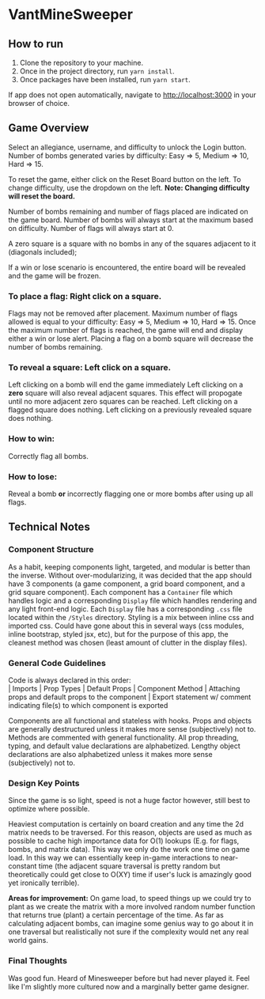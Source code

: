 # VantMineSweeper

## How to run

1. Clone the repository to your machine.
2. Once in the project directory, run `yarn install`.
3. Once packages have been installed, run `yarn start`.

If app does not open automatically, navigate to [http://localhost:3000](http://localhost:3000) in your browser of choice.

## Game Overview

Select an allegiance, username, and difficulty to unlock the Login button.
Number of bombs generated varies by difficulty: Easy => 5, Medium => 10, Hard => 15.

To reset the game, either click on the Reset Board button on the left.
To change difficulty, use the dropdown on the left.
**Note: Changing difficulty will reset the board.**

Number of bombs remaining and number of flags placed are indicated on the game board.
Number of bombs will always start at the maximum based on difficulty. Number of flags will always start at 0.

A zero square is a square with no bombs in any of the squares adjacent to it (diagonals included);

If a win or lose scenario is encountered, the entire board will be revealed and the game will be frozen.

### To place a flag: Right click on a square.

Flags may not be removed after placement.
Maximum number of flags allowed is equal to your difficulty: Easy => 5, Medium => 10, Hard => 15.
Once the maximum number of flags is reached, the game will end and display either a win or lose alert.
Placing a flag on a bomb square will decrease the number of bombs remaining.

### To reveal a square: Left click on a square.

Left clicking on a bomb will end the game immediately
Left clicking on a **zero** square will also reveal adjacent squares. This effect will propogate until no more adjacent zero squares can be reached.
Left clicking on a flagged square does nothing.
Left clicking on a previously revealed square does nothing.

### How to win:

Correctly flag all bombs.

### How to lose:

Reveal a bomb **or** incorrectly flagging one or more bombs after using up all flags.

## Technical Notes

### Component Structure

As a habit, keeping components light, targeted, and modular is better than the inverse. Without over-modularizing, it was decided
that the app should have 3 components (a game component, a grid board component, and a grid square component). Each component has
a `Container` file which handles logic and a corresponding `Display` file which handles rendering and any light front-end logic.
Each `Display` file has a corresponding `.css` file located within the `/Styles` directory. Styling is a mix between inline css and imported css. Could have gone about this in several ways (css modules, inline bootstrap, styled jsx, etc), but for the purpose of this app, the cleanest method was chosen (least amount of clutter in the display files).

### General Code Guidelines

Code is always declared in this order:\
| Imports
| Prop Types
| Default Props
| Component Method
| Attaching props and default props to the component
| Export statement w/ comment indicating file(s) to which component is exported

Components are all functional and stateless with hooks.
Props and objects are generally destructured unless it makes more sense (subjectively) not to.
Methods are commented with general functionality.
All prop threading, typing, and default value declarations are alphabetized.
Lengthy object declarations are also alphabetized unless it makes more sense (subjectively) not to.

### Design Key Points

Since the game is so light, speed is not a huge factor however, still best to optimize where possible.

Heaviest computation is certainly on board creation and any time the 2d matrix needs to be traversed.
For this reason, objects are used as much as possible to cache high importance data for O(1) lookups (E.g. for flags, bombs, and matrix data). This way we only do the work one time on game load.
In this way we can essentially keep in-game interactions to near-constant time (the adjacent square traversal is pretty random but theoretically could get close to O(XY) time if user's luck is amazingly good yet ironically terrible).

**Areas for improvement:**
On game load, to speed things up we could try to plant as we create the matrix with a more involved random number function that returns true (plant) a certain percentage of the time. As far as calculating adjacent bombs, can imagine some genius way to go about it in one traversal but realistically not sure if the complexity would net any real world gains.

### Final Thoughts

Was good fun. Heard of Minesweeper before but had never played it. Feel like I'm slightly more cultured now and a marginally better game designer.
